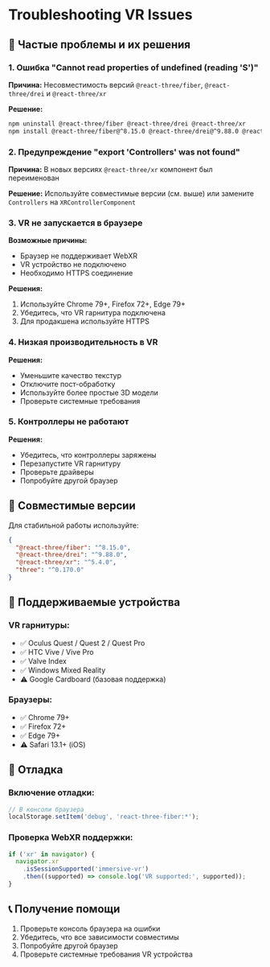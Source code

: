 # Troubleshooting VR Issues

## 🐛 Частые проблемы и их решения

### 1. Ошибка "Cannot read properties of undefined (reading 'S')"

**Причина:** Несовместимость версий `@react-three/fiber`, `@react-three/drei` и `@react-three/xr`

**Решение:**

```bash
npm uninstall @react-three/fiber @react-three/drei @react-three/xr
npm install @react-three/fiber@^8.15.0 @react-three/drei@^9.88.0 @react-three/xr@^5.4.0 --legacy-peer-deps
```

### 2. Предупреждение "export 'Controllers' was not found"

**Причина:** В новых версиях `@react-three/xr` компонент был переименован

**Решение:** Используйте совместимые версии (см. выше) или замените `Controllers` на `XRControllerComponent`

### 3. VR не запускается в браузере

**Возможные причины:**

- Браузер не поддерживает WebXR
- VR устройство не подключено
- Необходимо HTTPS соединение

**Решения:**

1. Используйте Chrome 79+, Firefox 72+, Edge 79+
2. Убедитесь, что VR гарнитура подключена
3. Для продакшена используйте HTTPS

### 4. Низкая производительность в VR

**Решения:**

- Уменьшите качество текстур
- Отключите пост-обработку
- Используйте более простые 3D модели
- Проверьте системные требования

### 5. Контроллеры не работают

**Решения:**

- Убедитесь, что контроллеры заряжены
- Перезапустите VR гарнитуру
- Проверьте драйверы
- Попробуйте другой браузер

## 🔧 Совместимые версии

Для стабильной работы используйте:

```json
{
  "@react-three/fiber": "^8.15.0",
  "@react-three/drei": "^9.88.0",
  "@react-three/xr": "^5.4.0",
  "three": "^0.170.0"
}
```

## 📱 Поддерживаемые устройства

### VR гарнитуры:

- ✅ Oculus Quest / Quest 2 / Quest Pro
- ✅ HTC Vive / Vive Pro
- ✅ Valve Index
- ✅ Windows Mixed Reality
- ⚠️ Google Cardboard (базовая поддержка)

### Браузеры:

- ✅ Chrome 79+
- ✅ Firefox 72+
- ✅ Edge 79+
- ⚠️ Safari 13.1+ (iOS)

## 🚀 Отладка

### Включение отладки:

```javascript
// В консоли браузера
localStorage.setItem('debug', 'react-three-fiber:*');
```

### Проверка WebXR поддержки:

```javascript
if ('xr' in navigator) {
  navigator.xr
    .isSessionSupported('immersive-vr')
    .then((supported) => console.log('VR supported:', supported));
}
```

## 📞 Получение помощи

1. Проверьте консоль браузера на ошибки
2. Убедитесь, что все зависимости совместимы
3. Попробуйте другой браузер
4. Проверьте системные требования VR устройства
